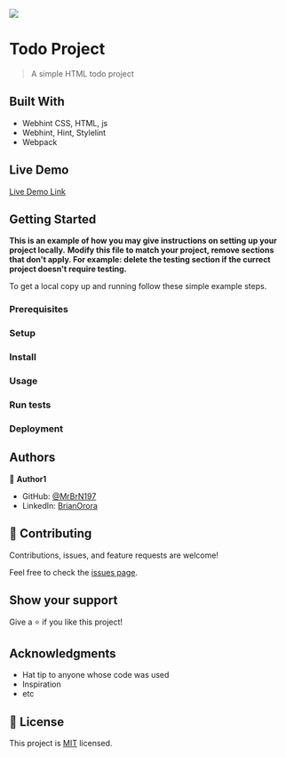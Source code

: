 ![](https://img.shields.io/badge/Microverse-blueviolet)

# Todo Project

> A simple HTML todo project

## Built With

- Webhint CSS, HTML, js
- Webhint, Hint, Stylelint
- Webpack

## Live Demo

[Live Demo Link](https://mrbrn197.github.io/Todo-Project/)

## Getting Started

**This is an example of how you may give instructions on setting up your project locally.**
**Modify this file to match your project, remove sections that don't apply. For example: delete the testing section if the currect project doesn't require testing.**

To get a local copy up and running follow these simple example steps.

### Prerequisites

### Setup

### Install

### Usage

### Run tests

### Deployment

## Authors

👤 **Author1**

- GitHub: [@MrBrN197](https://github.com/githubhandle)
- LinkedIn: [BrianOrora](https://www.linkedin.com/in/brian-orora-2b7883a7/)

## 🤝 Contributing

Contributions, issues, and feature requests are welcome!

Feel free to check the [issues page](../../issues/).

## Show your support

Give a ⭐️ if you like this project!

## Acknowledgments

- Hat tip to anyone whose code was used
- Inspiration
- etc

## 📝 License

This project is [MIT](./MIT.md) licensed.
